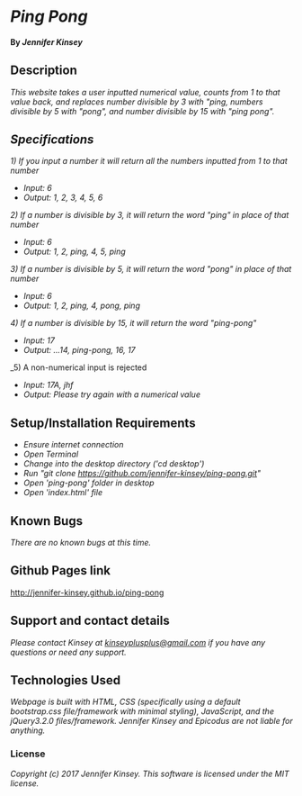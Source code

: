 # _Ping Pong_

####

#### By _Jennifer Kinsey_

## Description

_This website takes a user inputted numerical value, counts from 1 to that value back, and replaces number divisible by 3 with "ping, numbers divisible by 5 with "pong", and number divisible by 15 with "ping pong"._

## _Specifications_

_1) If you input a number it will return all the numbers inputted from 1 to that number_
* _Input: 6_
* _Output: 1, 2, 3, 4, 5, 6_

_2) If a number is divisible by 3, it will return the word "ping" in place of that number_
* _Input: 6_
* _Output: 1, 2, ping, 4, 5, ping_


_3) If a number is divisible by 5, it will return the word "pong" in place of that number_
* _Input: 6_
* _Output: 1, 2, ping, 4, pong, ping_

_4) If a number is divisible by 15, it will return the word "ping-pong"_
* _Input: 17_
* _Output: ...14, ping-pong, 16, 17_

_5) A non-numerical input is rejected
* _Input: 17A, jhf_
* _Output: Please try again with a numerical value_


## Setup/Installation Requirements

* _Ensure internet connection_
* _Open Terminal_
* _Change into the desktop directory ('cd desktop')_
* _Run "git clone  https://github.com/jennifer-kinsey/ping-pong.git"_
* _Open 'ping-pong' folder in desktop_
* _Open 'index.html' file_

## Known Bugs

_There are no known bugs at this time._

## Github Pages link

http://jennifer-kinsey.github.io/ping-pong

## Support and contact details

_Please contact Kinsey at kinseyplusplus@gmail.com if you have any questions or need any support._

## Technologies Used

_Webpage is built with HTML, CSS (specifically using a default bootstrap.css file/framework with minimal styling), JavaScript, and the jQuery3.2.0 files/framework. Jennifer Kinsey and Epicodus are not liable for anything._

### License

_Copyright (c) 2017 Jennifer Kinsey. This software is licensed under the MIT license._
